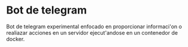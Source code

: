 # Bot de telegram

Bot de telegram experimental enfocado en proporcionar informaci'on o
realiazar acciones en un servidor ejecut'andose en un contenedor de docker.

